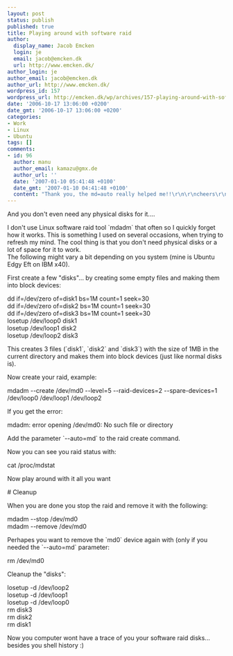 ```yaml
---
layout: post
status: publish
published: true
title: Playing around with software raid
author:
  display_name: Jacob Emcken
  login: je
  email: jacob@emcken.dk
  url: http://www.emcken.dk/
author_login: je
author_email: jacob@emcken.dk
author_url: http://www.emcken.dk/
wordpress_id: 157
wordpress_url: http://emcken.dk/wp/archives/157-playing-around-with-software-raid.html
date: '2006-10-17 13:06:00 +0200'
date_gmt: '2006-10-17 13:06:00 +0200'
categories:
- Work
- Linux
- Ubuntu
tags: []
comments:
- id: 96
  author: manu
  author_email: kamazu@gmx.de
  author_url: ''
  date: '2007-01-10 05:41:48 +0100'
  date_gmt: '2007-01-10 04:41:48 +0100'
  content: "Thank you, the md=auto really helped me!!\r\n\r\ncheers\r\nManu"
---
```

<p>And you don't even need any physical disks for it....</p>
<p>I don't use Linux software raid tool `mdadm` that often so I quickly forget how it works. This is something I used on several occasions, when trying to refresh my mind. The cool thing is that you don't need physical disks or a lot of space for it to work.<br />
The following might vary a bit depending on you system (mine is Ubuntu Edgy Eft on IBM x40).</p>
<p>First create a few "disks"... by creating some empty files and making them into block devices:</p>
<p>    dd if=&#47;dev&#47;zero of=disk1 bs=1M count=1 seek=30<br />
    dd if=&#47;dev&#47;zero of=disk2 bs=1M count=1 seek=30<br />
    dd if=&#47;dev&#47;zero of=disk3 bs=1M count=1 seek=30<br />
    losetup &#47;dev&#47;loop0 disk1<br />
    losetup &#47;dev&#47;loop1 disk2<br />
    losetup &#47;dev&#47;loop2 disk3</p>
<p>This creates 3 files (`disk1`, `disk2` and `disk3`) with the size of 1MB in the current directory and makes them into block devices (just like normal disks is).</p>
<p>Now create your raid, example:</p>
<p>    mdadm --create &#47;dev&#47;md0 --level=5 --raid-devices=2 --spare-devices=1 &#47;dev&#47;loop0 &#47;dev&#47;loop1 &#47;dev&#47;loop2</p>
<p>If you get the error:</p>
<p>    mdadm: error opening &#47;dev&#47;md0: No such file or directory</p>
<p>Add the parameter `--auto=md` to the raid create command.</p>
<p>Now you can see you raid status with:</p>
<p>    cat &#47;proc&#47;mdstat</p>
<p>Now play around with it all you want</p>
<p># Cleanup</p>
<p>When you are done you stop the raid and remove it with the following:</p>
<p>    mdadm --stop &#47;dev&#47;md0<br />
    mdadm --remove &#47;dev&#47;md0</p>
<p>Perhapes you want to remove the `md0` device again with (only if you needed the `--auto=md` parameter:</p>
<p>    rm &#47;dev&#47;md0</p>
<p>Cleanup the "disks":</p>
<p>    losetup -d &#47;dev&#47;loop2<br />
    losetup -d &#47;dev&#47;loop1<br />
    losetup -d &#47;dev&#47;loop0<br />
    rm disk3<br />
    rm disk2<br />
    rm disk1</p>
<p>Now you computer wont have a trace of you your software raid disks... besides you shell history :)</p>
